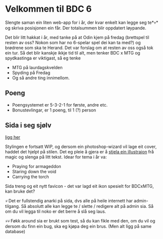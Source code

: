 # Velkommen til BDC 6
Slengte saman ein liten web-app for i år, der kvar enkelt kan legge seg te*💀* og skriva posisjonen ein får. Der totalsummen blir oppdatert løypande.

Det blir litt hakkat i år, med tanke på at Odin kjem på fredag (brettspel til resten av oss? Nokon som har no 6-spelar spel dei kan ta med?) og brødrene som ska te Herand. Det var forslag om at resten av oss også tok ein tur.
Så det blir kanskje ikkje tid til alt, men tenker BDC x MTG og spydkastinga er viktigast, så eg tenke 
* MTG på laurdagskvelden
* Spyding på Fredag
* Og så andre ting innimellom.

## Poeng
- Poengsystemet er 5-3-2-1 for første, andre etc.
- Bonustevlingar, er 1 poeng, til 1 (?) person

## Sida i seg sjølv
[ligg her](https://github.com/Magnus-KF/bdc-react)


Stylingen e fortsatt WIP, og dersom ein photoshop-wizard vil lage eit cover, haddet det hjelpt på stilen. Det eg pleie å gjera er å [stjela ein illustrajon](https://docs.google.com/document/d/1hkQjtH5QyEFHKzkYmsOYdFyzt1QfGZ0jyeGUDDUZI6I/edit) frå magic og slenga på litt tekst.
Idear for tema i år va:
- Praying for armageddon 
- Staring down the void
- Carrying the torch

Sida treng og eit nytt favicon - det var lagd eit ikon spesielt for BDCxMTG, kan bruke det?

*💀* Det er fullstendig anarki på sida, dvs alle på heile internett har admin-tilgang. Så absolutt alle kan legge te / slette / redigere alt på admin sia. Så om du vil legga til noko er det berre å slå seg laus.

*💀💀* Føkk around sia er brukt som test, så du kan fikle med den, om du vil og dersom du finn ein bug, ska eg kjøpa deg ein brus. (Men alt ligg på same database)